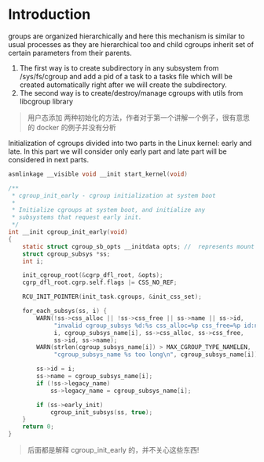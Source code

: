 # Introduction
groups are organized hierarchically and here this mechanism is similar to usual processes as they are hierarchical too and child cgroups inherit set of certain parameters from their parents.

1. The first way is to create subdirectory in any subsystem from /sys/fs/cgroup and add a pid of a task to a tasks file which will be created automatically right after we will create the subdirectory.
2. The second way is to create/destroy/manage cgroups with utils from libcgroup library
> 用户态添加 两种初始化的方法，作者对于第一个讲解一个例子，很有意思的
> docker 的例子并没有分析

Initialization of cgroups divided into two parts in the Linux kernel: early and late. In this part we will consider only early part and late part will be considered in next parts.

```c
asmlinkage __visible void __init start_kernel(void)

/**
 * cgroup_init_early - cgroup initialization at system boot
 *
 * Initialize cgroups at system boot, and initialize any
 * subsystems that request early init.
 */
int __init cgroup_init_early(void)
{
	static struct cgroup_sb_opts __initdata opts; //  represents mount options of cgroupfs
	struct cgroup_subsys *ss;
	int i;

	init_cgroup_root(&cgrp_dfl_root, &opts);
	cgrp_dfl_root.cgrp.self.flags |= CSS_NO_REF;

	RCU_INIT_POINTER(init_task.cgroups, &init_css_set);

	for_each_subsys(ss, i) {
		WARN(!ss->css_alloc || !ss->css_free || ss->name || ss->id,
		     "invalid cgroup_subsys %d:%s css_alloc=%p css_free=%p id:name=%d:%s\n",
		     i, cgroup_subsys_name[i], ss->css_alloc, ss->css_free,
		     ss->id, ss->name);
		WARN(strlen(cgroup_subsys_name[i]) > MAX_CGROUP_TYPE_NAMELEN,
		     "cgroup_subsys_name %s too long\n", cgroup_subsys_name[i]);

		ss->id = i;
		ss->name = cgroup_subsys_name[i];
		if (!ss->legacy_name)
			ss->legacy_name = cgroup_subsys_name[i];

		if (ss->early_init)
			cgroup_init_subsys(ss, true);
	}
	return 0;
}
```
> 后面都是解释 cgroup_init_early 的，并不关心这些东西!
